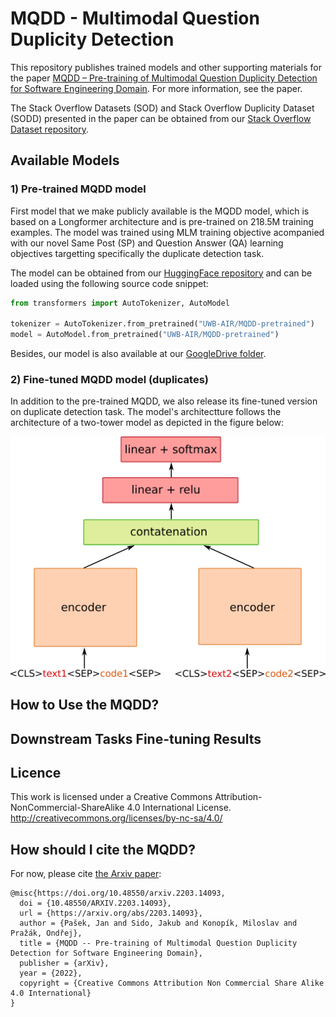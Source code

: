 # MQDD - Multimodal Question Duplicity Detection

This repository publishes trained models and other supporting materials for the paper 
[MQDD – Pre-training of Multimodal Question Duplicity Detection for Software Engineering Domain](https://arxiv.org/abs/2203.14093). For more information, see the paper.

The Stack Overflow Datasets (SOD) and Stack Overflow Duplicity Dataset (SODD) presented in the paper can be obtained from our [Stack Overflow Dataset repository](https://github.com/kiv-air/StackOverflowDataset).

## Available Models

### 1) Pre-trained MQDD model

First model that we make publicly available is the MQDD model, which is based on a Longformer architecture and is pre-trained on 218.5M training examples. The model was trained using MLM training objective acompanied with our novel Same Post (SP) and Question Answer (QA) learning objectives targetting specifically the duplicate detection task. 

The model can be obtained from our [HuggingFace repository](https://huggingface.co/UWB-AIR/MQDD-pretrained) and can be loaded using the following source code snippet:

```Python
from transformers import AutoTokenizer, AutoModel

tokenizer = AutoTokenizer.from_pretrained("UWB-AIR/MQDD-pretrained")
model = AutoModel.from_pretrained("UWB-AIR/MQDD-pretrained")
```

Besides, our model is also available at our [GoogleDrive folder](https://drive.google.com/drive/folders/1rSlb_wgb1kGP0ciDSWmpKSR9GDT0-273?usp=sharing).

### 2) Fine-tuned MQDD model (duplicates)

In addition to the pre-trained MQDD, we also release its fine-tuned version on duplicate detection task. The model's architectture follows the architecture of a two-tower model as depicted in the figure below:

![Two-tower model architecture](img/architecture.png)

## How to Use the MQDD?

## Downstream Tasks Fine-tuning Results


## Licence
This work is licensed under a Creative Commons Attribution-NonCommercial-ShareAlike 4.0 International License. http://creativecommons.org/licenses/by-nc-sa/4.0/

## How should I cite the MQDD? 
For now, please cite [the Arxiv paper](https://arxiv.org/abs/2203.14093):
```
@misc{https://doi.org/10.48550/arxiv.2203.14093,
  doi = {10.48550/ARXIV.2203.14093},
  url = {https://arxiv.org/abs/2203.14093},
  author = {Pašek, Jan and Sido, Jakub and Konopík, Miloslav and Pražák, Ondřej},
  title = {MQDD -- Pre-training of Multimodal Question Duplicity Detection for Software Engineering Domain},
  publisher = {arXiv},
  year = {2022},
  copyright = {Creative Commons Attribution Non Commercial Share Alike 4.0 International}
}
```
